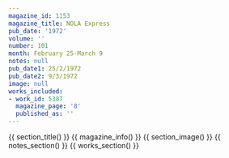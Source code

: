 ```yaml
---
magazine_id: 1153
magazine_title: NOLA Express
pub_date: '1972'
volume: ''
number: 101
month: February 25-March 9
notes: null
pub_date1: 25/2/1972
pub_date2: 9/3/1972
image: null
works_included:
- work_id: 5387
  magazine_page: '8'
  published_as: ''
---
```


{{ section_title() }}
{{ magazine_info() }}
{{ section_image() }}
{{ notes_section() }}
{{ works_section() }}
